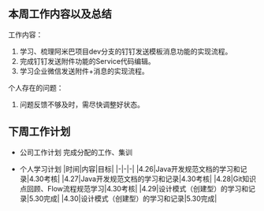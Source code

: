 ## 本周工作内容以及总结

工作内容：
1. 学习、梳理阿米巴项目dev分支的钉钉发送模板消息功能的实现流程。
2. 完成钉钉发送附件功能的Service代码编辑。
3. 学习企业微信发送附件+消息的实现流程。

个人存在的问题：
1. 问题反馈不够及时，需尽快调整好状态。

## 下周工作计划

- 公司工作计划
    完成分配的工作、集训

- 个人学习计划
|时间|内容|目标|
|-|-|-|
|4.26|Java开发规范文档的学习和记录|4.30考核|
|4.27|Java开发规范文档的学习和记录|4.30考核|
|4.28|Git知识点回顾、Flow流程规范学习|4.30考核|
|4.29|设计模式（创建型）的学习和记录|5.30完成|
|4.30|设计模式（创建型）的学习和记录|5.30完成|
